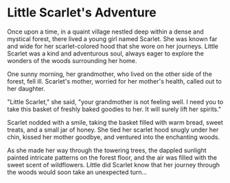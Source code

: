# Little Scarlet's Adventure

Once upon a time, in a quaint village nestled deep within a dense and mystical forest, there lived a young girl named Scarlet. She was known far and wide for her scarlet-colored hood that she wore on her journeys. Little Scarlet was a kind and adventurous soul, always eager to explore the wonders of the woods surrounding her home.

One sunny morning, her grandmother, who lived on the other side of the forest, fell ill. Scarlet's mother, worried for her mother's health, called out to her daughter.

"Little Scarlet," she said, "your grandmother is not feeling well. I need you to take this basket of freshly baked goodies to her. It will surely lift her spirits."

Scarlet nodded with a smile, taking the basket filled with warm bread, sweet treats, and a small jar of honey. She tied her scarlet hood snugly under her chin, kissed her mother goodbye, and ventured into the enchanting woods.

As she made her way through the towering trees, the dappled sunlight painted intricate patterns on the forest floor, and the air was filled with the sweet scent of wildflowers. Little did Scarlet know that her journey through the woods would soon take an unexpected turn...

